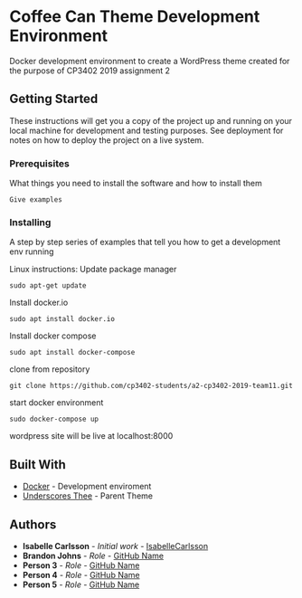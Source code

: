 # Coffee Can Theme Development Environment

Docker development environment to create a WordPress theme created for the purpose of CP3402 2019 assignment 2

## Getting Started

These instructions will get you a copy of the project up and running on your local machine for development and testing purposes. See deployment for notes on how to deploy the project on a live system.

### Prerequisites

What things you need to install the software and how to install them

```
Give examples
```

### Installing

A step by step series of examples that tell you how to get a development env running

Linux instructions:
Update package manager

```
sudo apt-get update
```

Install docker.io

```
sudo apt install docker.io
```
Install docker compose

```
sudo apt install docker-compose
```

clone from repository

```
git clone https://github.com/cp3402-students/a2-cp3402-2019-team11.git
```


start docker environment

```
sudo docker-compose up
```
wordpress site will be live at localhost:8000

## Built With

* [Docker](https://www.docker.com/) - Development enviroment
* [Underscores Thee](https://www.underscores.me/) - Parent Theme

## Authors

* **Isabelle Carlsson** - *Initial work* - [IsabelleCarlsson](https://github.com/IsabelleCarlsson)
* **Brandon Johns** - *Role* - [GitHub Name](https://github.com/...)
* **Person 3** - *Role* - [GitHub Name](https://github.com/...)
* **Person 4** - *Role* - [GitHub Name](https://github.com/...)
* **Person 5** - *Role* - [GitHub Name](https://github.com/...)


